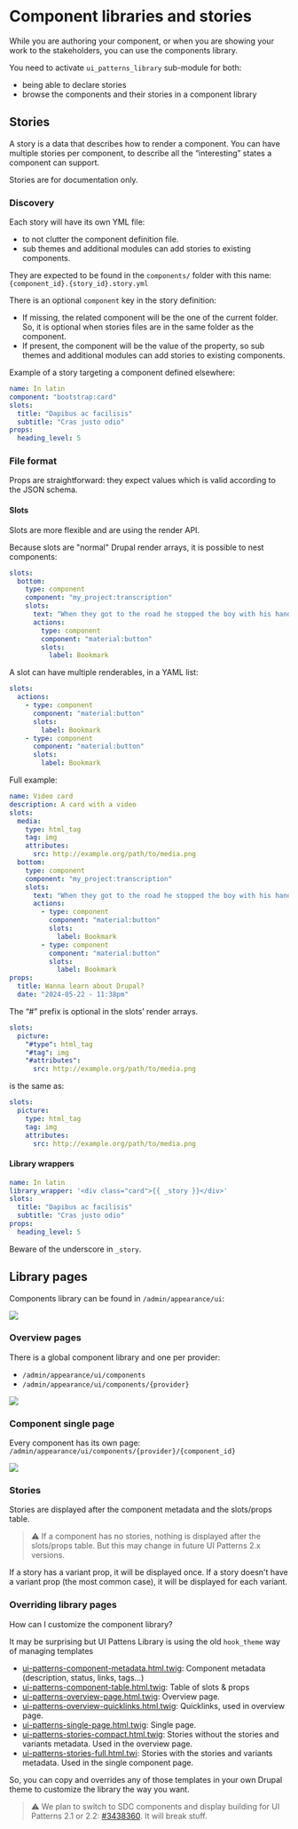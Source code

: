 # Component libraries and stories

While you are authoring your component, or when you are showing your work to the stakeholders, you can use the components library.

You need to activate `ui_patterns_library` sub-module for both:

- being able to declare stories
- browse the components and their stories in a component library

## Stories

A story is a data that describes how to render a component. You can have multiple stories per component, to describe all the “interesting” states a component can support.

Stories are for documentation only.

### Discovery

Each story will have its own YML file:

- to not clutter the component definition file.
- sub themes and additional modules can add stories to existing components.

They are expected to be found in the `components/` folder with this name: `{component_id}.{story_id}.story.yml`

There is an optional `component` key in the story definition:

- If missing, the related component will be the one of the current folder. So, it is optional when stories files are in the same folder as the component.
- If present, the component will be the value of the property, so sub themes and additional modules can add stories to existing components.

Example of a story targeting a component defined elsewhere:

```yaml
name: In latin
component: "bootstrap:card"
slots:
  title: "Dapibus ac facilisis"
  subtitle: "Cras justo odio"
props:
  heading_level: 5
```

### File format

Props are straightforward: they expect values which is valid according to the JSON schema.

#### Slots

Slots are more flexible and are using the render API.

Because slots are "normal" Drupal render arrays, it is possible to nest components:

```yaml
slots:
  bottom:
    type: component
    component: "my_project:transcription"
    slots:
      text: "When they got to the road he stopped the boy with his hand."
      actions:
        type: component
        component: "material:button"
        slots:
          label: Bookmark
```

A slot can have multiple renderables, in a YAML list:

```yaml
slots:
  actions:
    - type: component
      component: "material:button"
      slots:
        label: Bookmark
    - type: component
      component: "material:button"
      slots:
        label: Bookmark
```

Full example:

```yaml
name: Video card
description: A card with a video
slots:
  media:
    type: html_tag
    tag: img
    attributes:
      src: http://example.org/path/to/media.png
  bottom:
    type: component
    component: "my_project:transcription"
    slots:
      text: "When they got to the road he stopped the boy with his hand."
      actions:
        - type: component
          component: "material:button"
          slots:
            label: Bookmark
        - type: component
          component: "material:button"
          slots:
            label: Bookmark
props:
  title: Wanna learn about Drupal?
  date: "2024-05-22 - 11:38pm"
```

The “#” prefix is optional in the slots’ render arrays.

```yaml
slots:
  picture:
    "#type": html_tag
    "#tag": img
    "#attributes":
      src: http://example.org/path/to/media.png
```

is the same as:

```yaml
slots:
  picture:
    type: html_tag
    tag: img
    attributes:
      src: http://example.org/path/to/media.png
```

#### Library wrappers

```yaml
name: In latin
library_wrapper: '<div class="card">{{ _story }}</div>'
slots:
  title: "Dapibus ac facilisis"
  subtitle: "Cras justo odio"
props:
  heading_level: 5
```

Beware of the underscore in `_story`.

## Library pages

Components library can be found in `/admin/appearance/ui`:

![](images/library-1.webp)

### Overview pages

There is a global component library and one per provider:

- `/admin/appearance/ui/components`
- `/admin/appearance/ui/components/{provider}`

![](images/library-overview.png)

### Component single page

Every component has its own page: `/admin/appearance/ui/components/{provider}/{component_id}`

![](images/library-single-page.png)

### Stories

Stories are displayed after the component metadata and the slots/props table.

> ⚠️ If a component has no stories, nothing is displayed after the slots/props table. But this may change in future UI Patterns 2.x versions.

If a story has a variant prop, it will be displayed once. If a story doesn't have a variant prop (the most common case), it will be displayed for each variant.

### Overriding library pages

How can I customize the component library?

It may be surprising but UI Pattens Library is using the old `hook_theme` way of managing templates

- [ui-patterns-component-metadata.html.twig](https://git.drupalcode.org/project/ui_patterns/-/tree/2.0.x/modules/ui_patterns_library/templates/ui-patterns-component-metadata.html.twig): Component metadata (description, status, links, tags...)
- [ui-patterns-component-table.html.twig](https://git.drupalcode.org/project/ui_patterns/-/tree/2.0.x/modules/ui_patterns_library/templates/ui-patterns-component-table.html.twig): Table of slots & props
- [ui-patterns-overview-page.html.twig](https://git.drupalcode.org/project/ui_patterns/-/tree/2.0.x/modules/ui_patterns_library/templates/ui-patterns-overview-page.html.twig): Overview page.
- [ui-patterns-overview-quicklinks.html.twig](https://git.drupalcode.org/project/ui_patterns/-/tree/2.0.x/modules/ui_patterns_library/templates/ui-patterns-overview-quicklinks.html.twig): Quicklinks, used in overview page.
- [ui-patterns-single-page.html.twig](https://git.drupalcode.org/project/ui_patterns/-/tree/2.0.x/modules/ui_patterns_library/templates/ui-patterns-single-page.html.twig): Single page.
- [ui-patterns-stories-compact.html.twig](https://git.drupalcode.org/project/ui_patterns/-/tree/2.0.x/modules/ui_patterns_library/templates/ui-patterns-stories-compact.html.twig): Stories without the stories and variants metadata. Used in the overview page.
- [ui-patterns-stories-full.html.twi](https://git.drupalcode.org/project/ui_patterns/-/tree/2.0.x/modules/ui_patterns_library/templates/ui-patterns-stories-full.html.twig): Stories with the stories and variants metadata. Used in the single component page.

So, you can copy and overrides any of those templates in your own Drupal theme to customize the library the way you want.

> ⚠️ We plan to switch to SDC components and display building for UI Patterns 2.1 or 2.2: [#3438360](https://www.drupal.org/project/ui_patterns/issues/3438360). It will break stuff.
